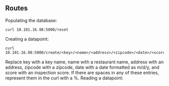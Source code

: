 ## Routes
Populating the database:
```
curl 10.101.16.98:5000/reset
```
Creating a datapoint:
```
curl 10.101.16.98:5000/create/<key>/<name>/<address>/<zipcode>/<date>/<score>
```
Replace key with a key name, name with a restaurant name, address with an address, zipcode with a zipcode, date with a date formatted as m/d/y, and score with an inspection score. If there are spaces in any of these entries, represent them in the curl with a %.
Reading a datapoint:
